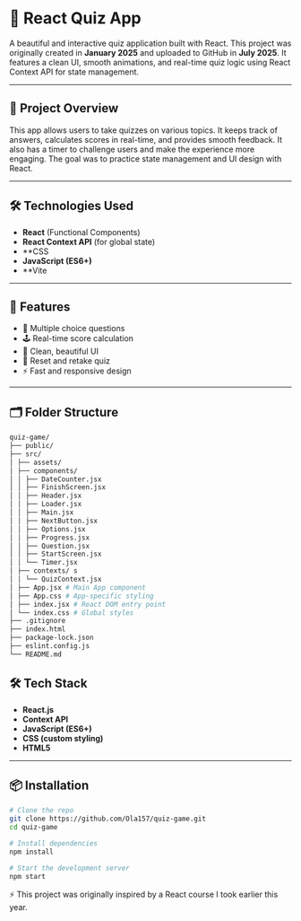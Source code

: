# 🧠 React Quiz App

A beautiful and interactive quiz application built with React. This project was originally created in **January 2025** and uploaded to GitHub in **July 2025**. It features a clean UI, smooth animations, and real-time quiz logic using React Context API for state management.

---

## 📌 Project Overview

This app allows users to take quizzes on various topics. It keeps track of answers, calculates scores in real-time, and provides smooth feedback. It also has a timer to challenge users and make the experience more engaging. The goal was to practice state management and UI design with React.

---

## 🛠️ Technologies Used

- **React** (Functional Components)
- **React Context API** (for global state)
- **CSS 
- **JavaScript (ES6+)**
- **Vite 

---

## 🚀 Features

- 🧩 Multiple choice questions
- 🕹️ Real-time score calculation
- 🎨 Clean, beautiful UI
- 🔁 Reset and retake quiz
- ⚡ Fast and responsive design

---

## 🗂️ Folder Structure
```bash
quiz-game/
├── public/
├── src/
│ ├── assets/ 
│ ├── components/ 
│ │ ├── DateCounter.jsx
│ │ ├── FinishScreen.jsx
│ │ ├── Header.jsx
│ │ ├── Loader.jsx
│ │ ├── Main.jsx
│ │ ├── NextButton.jsx
│ │ ├── Options.jsx
│ │ ├── Progress.jsx
│ │ ├── Question.jsx
│ │ ├── StartScreen.jsx
│ │ └── Timer.jsx
│ ├── contexts/ s
│ │ └── QuizContext.jsx
│ ├── App.jsx # Main App component
│ ├── App.css # App-specific styling
│ ├── index.jsx # React DOM entry point
│ └── index.css # Global styles
├── .gitignore
├── index.html
├── package-lock.json
├── eslint.config.js
└── README.md
```


## 🛠️ Tech Stack

- **React.js**
- **Context API**
- **JavaScript (ES6+)**
- **CSS (custom styling)**
- **HTML5**

---

## 📦 Installation

```bash
# Clone the repo
git clone https://github.com/Ola157/quiz-game.git
cd quiz-game

# Install dependencies
npm install

# Start the development server
npm start

```

⚡ This project was originally inspired by a React course I took earlier this year.